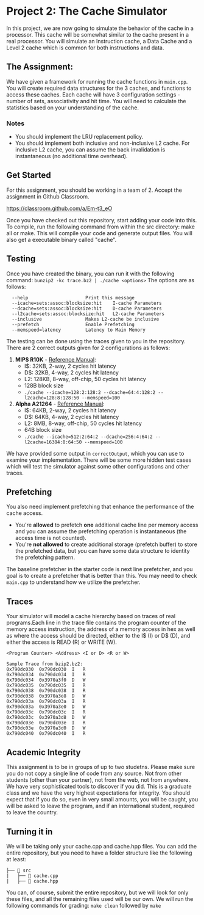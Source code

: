 # Project 2:  The Cache Simulator

In this project, we are now going to simulate the behavior of the cache in a processor. This cache will be somewhat similar to the cache present in a real processor. You will simulate an Instruction cache, a Data Cache and a Level 2 cache which is common for both instructions and data. 

## The Assignment:
We have given a framework for running the cache functions in `main.cpp`. You will create required data structures for the 3 caches, and functions to access these caches. Each cache will have 3 configuration settings - number of sets, associativity and hit time. You will need to calculate the statistics based on your understanding of the cache.

### Notes
* You should implement the LRU replacement policy.
* You should implement both inclusive and non-inclusive L2 cache. For inclusive L2 cache, you can assume the back invalidation is instantaneous (no additional time overhead).

## Get Started
For this assignment, you should be working in a team of 2. Accept the assignment in Github Classroom.

https://classroom.github.com/a/Em-t3_eO

Once you have checked out this repository, start adding your code into this. To compile, run the following command from within the src directory: make all or make. This will compile your code and generate output files. You will also get a executable binary called "cache". 

## Testing
Once you have created the binary, you can run it with the following command:
`bunzip2 -kc trace.bz2 | ./cache <options>`
The options are as follows:
```
  --help                     Print this message
  --icache=sets:assoc:blocksize:hit    I-cache Parameters
  --dcache=sets:assoc:blocksize:hit    D-cache Parameters
  --l2cache=sets:assoc:blocksize:hit   L2-cache Parameters
  --inclusive                Makes L2-cache be inclusive
  --prefetch                 Enable Prefetching
  --memspeed=latency         Latency to Main Memory
```

The testing can be done using the traces given to you in the repository. There are 2 correct outputs given for 2 configurations as follows:
1. **MIPS R10K** - [Reference Manual](https://ieeexplore.ieee.org/abstract/document/491460?casa_token=xRyemPMXCU4AAAAA:qMm86PcKveY_y6TAegQChllzSccO4b6ILZRKKEeO_ml4HjQfav6hBbHDJeHR0TeXZCUPyjOpFQ):
   * I$: 32KB, 2-way, 2 cycles hit latency
   * D$: 32KB, 4-way, 2 cycles hit latency
   * L2: 128KB, 8-way, off-chip, 50 cycles hit latency
   * 128B block size
   * `./cache --icache=128:2:128:2 --dcache=64:4:128:2 --l2cache=128:8:128:50 --memspeed=100`
2. **Alpha A21264** - [Reference Manual](https://course.ece.cmu.edu/~ece447/s15/lib/exe/fetch.php?media=21264hrm.pdf):
   * I$: 64KB, 2-way, 2 cycles hit latency
   * D$: 64KB, 4-way, 2 cycles hit latency
   * L2: 8MB, 8-way, off-chip, 50 cycles hit latency
   * 64B block size
   * `./cache --icache=512:2:64:2 --dcache=256:4:64:2 --l2cache=16384:8:64:50 --memspeed=100`

We have provided some output in `correctOutput`, which you can use to examine your implementation. There will be some more hidden test cases which will test the simulator against some other configurations and other traces. 

## Prefetching
You also need implement prefetching that enhance the performance of the cache access. 

- You're **allowed** to prefetch **one** additional cache line per memory access and you can assume the prefetching operation is instantaneous (the access time is not counted). 
- You're **not allowed** to create additional storage (prefetch buffer) to store the prefetched data, but you can have some data structure to identity the prefetching pattern.

The baseline prefetcher in the starter code is next line prefetcher, and you goal is to create a prefetcher that is better than this. You may need to check `main.cpp` to understand how we utilize the prefetcher.

## Traces

Your simulator will model a cache hierarchy based on traces of real programs.Each line in the trace file contains the program counter of the memory access instruction, the address of a memory access in hex as well as where the access should be directed, either to the I\$ (I) or D\$ (D), and either the access is READ (R) or WRITE (W).


```
<Program Counter> <Address> <I or D> <R or W>

Sample Trace from bzip2.bz2:
0x790dc030	0x790dc030	I	R
0x790dc034	0x790dc034	I	R
0x790dc034	0x3970a3f0	D	W
0x790dc035	0x790dc035	I	R
0x790dc038	0x790dc038	I	R
0x790dc038	0x3970a3e8	D	W
0x790dc03a	0x790dc03a	I	R
0x790dc03a	0x3970a3e0	D	W
0x790dc03c	0x790dc03c	I	R
0x790dc03c	0x3970a3d8	D	W
0x790dc03e	0x790dc03e	I	R
0x790dc03e	0x3970a3d0	D	W
0x790dc040	0x790dc040	I	R
```


## Academic Integrity
This assignment is to be in groups of up to two studetns. Please make sure you do not copy a single line of code from any source. Not from other students (other than your partner), not from the web, not from anywhere. We have very sophisticated tools to discover if you did. This is a graduate class and we have the very highest expectations for integrity. You should expect that if you do so, even in very small amounts, you will be caught, you will be asked to leave the program, and if an international student, required to leave the country.

## Turning it in
We will be taking only your cache.cpp and cache.hpp files. You can add the entire repository, but you need to have a folder structure like the following at least:

```
├── 📂 src
|   ├── 📄 cache.cpp
|   ├── 📄 cache.hpp
```

You can, of course, submit the entire repository, but we will look for only these files, and all the remaining files used will be our own. We will run the following commands for grading: `make clean` followed by `make`
